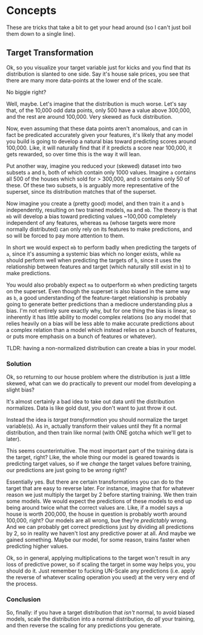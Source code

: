 # Concepts

These are tricks that take a bit to get your head around (so I can't just boil them down to a single line).

## Target Transformation

Ok, so you visualize your target variable just for kicks and you find that its distribution is slanted to one side. Say it's house sale prices, you see that there are many more data-points at the lower end of the scale. 

No biggie right?

Well, maybe. Let's imagine that the distribution is much worse. Let's say that, of the 10,000 odd data points, only 500 have a value above 300,000, and the rest are around 100,000. Very skewed as fuck distribution. 

Now, even assuming that these data points aren't anomalous, and can in fact be predicated accurately given your features, it's likely that any model you build is going to develop a natural bias toward predicting scores around 100,000. Like, it will naturally find that if it predicts a score near 100,000, it gets rewarded, so over time this is the way it will lean. 

Put another way, imagine you reduced your (skewed) dataset into two subsets `a` and `b`, both of which contain only 1000 values. Imagine `a` contains all 500 of the houses which sold for > 300,000, and `b` contains only 50 of these. Of these two subsets, `b` is arguably more representative of the superset, since its distribution matches that of the superset. 

Now imagine you create a (pretty good) model, and then train it `a` and `b` independently, resulting on two trained models, `ma` and `mb`. The theory is that `mb` will develop a bias toward predicting values ~100,000 completely independent of any features, whereas `ma` (whose targets were more normally distributed) can only rely on its features to make predictions, and so will be forced to pay more attention to them.

In short we would expect `mb` to perform badly when predicting the targets of `a`, since it's assuming a systemic bias which no longer exists, while `ma` should perform well when predicting the targets of `b`, since it uses the relationship between features and target (which naturally still exist in `b`) to make predictions. 

You would also probably expect `ma` to outperform `mb` when predicting targets on the superset. Even though the superset is also biased in the same way as `b`, a good understanding of the feature-target relationship is probably going to generate better predictions than a mediocre understanding plus a bias. I'm not entirely sure exactly why, but for one thing the bias is linear, so inherently it has little ability to model complex relations (so any model that relies heavily on a bias will be less able to make accurate predictions about a complex relation than a model which instead relies on a bunch of features, or puts more emphasis on a bunch of features or whatever).

TLDR: having a non-normalized distribution can create a bias in your model.

### Solution

Ok, so returning to our house problem where the distribution is just a little skewed, what can we do practically to prevent our model from developing a slight bias? 

It's almost certainly a bad idea to take out data until the distribution normalizes. Data is like gold dust, you don't want to just throw it out. 

Instead the idea is *target transformation* you should normalize the target variable(s). As in, actually transform their values until they fit a normal distribution, and then train like normal (with ONE gotcha which we'll get to later).

This seems counterintuitive. The most important part of the training data is the target, right? Like, the whole thing our model is geared towards is predicting target values, so if we *change* the target values before training, our predictions are just going to be *wrong* right? 

Essentially yes. But there are certain transformations you can do to the target that are easy to reverse later. For instance, imagine that for whatever reason we just multiply the target by 2 before starting training. We then train some models. We would expect the predictions of these models to end up being around twice what the correct values are. Like, if a model says a house is worth 200,000, the house in question is probably worth around 100,000, right? Our models are all wrong, bue they're *predictably* wrong. And we can probably get correct predictions just by dividing all predictions by 2, so in reality we haven't lost any predictive power at all. And maybe we gained something. Maybe our model, for some reason, trains faster when predicting higher values.

Ok, so in general, applying multiplications to the target won't result in any loss of predictive power, so if scaling the target in some way helps you, you should do it. Just remember to fucking UN-Scale any predictions (i.e. apply the reverse of whatever scaling operation you used) at the very very end of the process.

### Conclusion

So, finally: if you have a target distribution that *isn't* normal, to avoid biased models, scale the distribution into a normal distribution, do *all* your training, and then reverse the scaling for any predictions you generate.